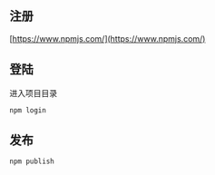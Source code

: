 ## 注册

[https://www.npmjs.com/](https://www.npmjs.com/)

## 登陆

进入项目目录

```
npm login
```

## 发布

```
npm publish
```